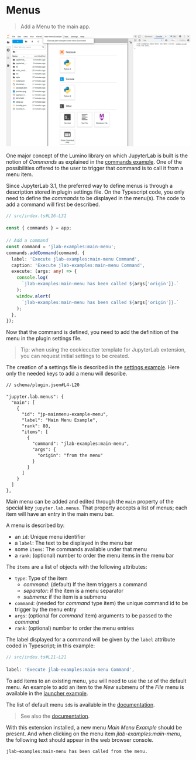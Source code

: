 # Menus

> Add a Menu to the main app.

![New Menu](preview.png)

One major concept of the Lumino library on which JupyterLab is built is
the notion of _Commands_ as explained in the [commands example](../commands/README.md).
One of the possibilities offered to the user to trigger that command is to call it from
a menu item.

Since JupyterLab 3.1, the preferred way to define menus is through a description
stored in plugin settings file. On the Typescript code, you only need
to define the _commands_ to be displayed in the menu(s). The code to add
a command will first be described.

<!-- prettier-ignore-start -->
```ts
// src/index.ts#L16-L31

const { commands } = app;

// Add a command
const command = 'jlab-examples:main-menu';
commands.addCommand(command, {
  label: 'Execute jlab-examples:main-menu Command',
  caption: 'Execute jlab-examples:main-menu Command',
  execute: (args: any) => {
    console.log(
      `jlab-examples:main-menu has been called ${args['origin']}.`
    );
    window.alert(
      `jlab-examples:main-menu has been called ${args['origin']}.`
    );
  },
});
```
<!-- prettier-ignore-end -->

Now that the command is defined, you need to add the definition of the menu
in the plugin settings file.

> Tip: when using the cookiecutter template for JupyterLab extension, you can
> request initial settings to be created.

The creation of a settings file is described in the [settings example](../settings/README.md). Here only the needed keys to add a menu will describe.

<!-- prettier-ignore-start -->

```json5
// schema/plugin.json#L4-L20

"jupyter.lab.menus": {
  "main": [
    {
      "id": "jp-mainmenu-example-menu",
      "label": "Main Menu Example",
      "rank": 80,
      "items": [
        {
          "command": "jlab-examples:main-menu",
          "args": {
            "origin": "from the menu"
          }
        }
      ]
    }
  ]
},
```

<!-- prettier-ignore-start -->

Main menu can be added and edited through the `main` property of the special 
key `jupyter.lab.menus`. That property accepts a list of menus; each item will
have an entry in the main menu bar.

A menu is described by:

- an `id`: Unique menu identifier
- a `label`: The text to be displayed in the menu bar
- some `items`: The commands available under that menu
- a `rank`: (optional) number to order the menu items in the menu bar

The `items` are a list of objects with the following attributes:

- `type`: Type of the item
  - _command_: (default) If the item triggers a command
  - _separator_: if the item is a menu separator
  - _submenu_: if the item is a submenu
- `command`: (needed for _command_ type item) the unique command id to be trigger by the menu entry
- `args`: (optional for _command_ item) arguments to be passed to the _command_
- `rank`: (optional) number to order the menu entries

The label displayed for a command will be given by the `label` attribute
coded in Typescript; in this example:

<!-- prettier-ignore-start -->
```ts
// src/index.ts#L21-L21

label: 'Execute jlab-examples:main-menu Command',
```
<!-- prettier-ignore-end -->

To add items to an existing menu, you will need to use the `id` of the default menu.
An example to add an item to the _New_ submenu of the _File_ menu is available in the
[launcher example](../launcher/schema/plugin.json).

The list of default menu `id`s is available in the [documentation](https://jupyterlab.readthedocs.io/en/stable/extension/extension_points.html#settings-defined-menu).

> See also the [documentation](https://jupyterlab.readthedocs.io/en/stable/extension/extension_points.html#settings-defined-menu).

With this extension installed, a new menu _Main Menu Example_ should be present. And when
clicking on the menu item _jlab-examples:main-menu_, the following text should appear
in the web browser console.

```
jlab-examples:main-menu has been called from the menu.
```

